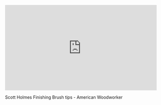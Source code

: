 <iframe width="500" height="281"  id="youtube_iframe" src="https://www.youtube.com/embed/8tI4yd0-U-0?feature=oembed&amp;enablejsapi=1&amp;origin=http://safe.txmblr.com&amp;wmode=opaque" frameborder="0" allow="accelerometer; autoplay; encrypted-media; gyroscope; picture-in-picture" allowfullscreen></iframe>

Scott Holmes Finishing Brush tips - American Woodworker
